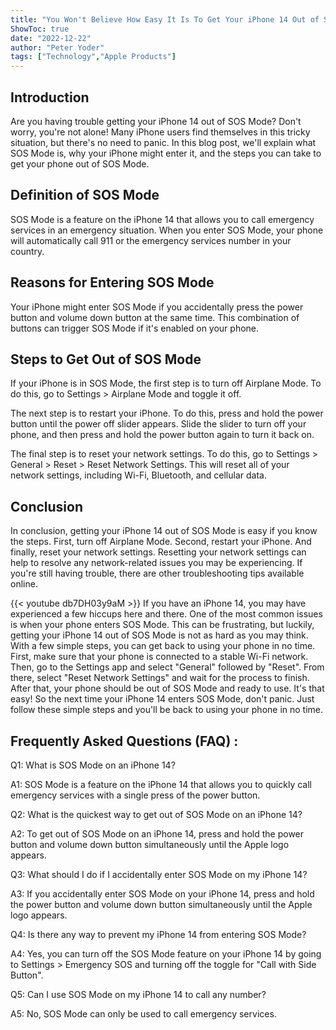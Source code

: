 ```yaml
---
title: "You Won't Believe How Easy It Is To Get Your iPhone 14 Out of SOS Mode!"
ShowToc: true 
date: "2022-12-22"
author: "Peter Yoder" 
tags: ["Technology","Apple Products"]
---
```

## Introduction
Are you having trouble getting your iPhone 14 out of SOS Mode? Don't worry, you're not alone! Many iPhone users find themselves in this tricky situation, but there's no need to panic. In this blog post, we'll explain what SOS Mode is, why your iPhone might enter it, and the steps you can take to get your phone out of SOS Mode. 

## Definition of SOS Mode
SOS Mode is a feature on the iPhone 14 that allows you to call emergency services in an emergency situation. When you enter SOS Mode, your phone will automatically call 911 or the emergency services number in your country. 

## Reasons for Entering SOS Mode
Your iPhone might enter SOS Mode if you accidentally press the power button and volume down button at the same time. This combination of buttons can trigger SOS Mode if it's enabled on your phone. 

## Steps to Get Out of SOS Mode
If your iPhone is in SOS Mode, the first step is to turn off Airplane Mode. To do this, go to Settings > Airplane Mode and toggle it off. 

The next step is to restart your iPhone. To do this, press and hold the power button until the power off slider appears. Slide the slider to turn off your phone, and then press and hold the power button again to turn it back on. 

The final step is to reset your network settings. To do this, go to Settings > General > Reset > Reset Network Settings. This will reset all of your network settings, including Wi-Fi, Bluetooth, and cellular data. 

## Conclusion
In conclusion, getting your iPhone 14 out of SOS Mode is easy if you know the steps. First, turn off Airplane Mode. Second, restart your iPhone. And finally, reset your network settings. Resetting your network settings can help to resolve any network-related issues you may be experiencing. If you're still having trouble, there are other troubleshooting tips available online.

{{< youtube db7DH03y9aM >}} 
If you have an iPhone 14, you may have experienced a few hiccups here and there. One of the most common issues is when your phone enters SOS Mode. This can be frustrating, but luckily, getting your iPhone 14 out of SOS Mode is not as hard as you may think. With a few simple steps, you can get back to using your phone in no time. First, make sure that your phone is connected to a stable Wi-Fi network. Then, go to the Settings app and select "General" followed by "Reset". From there, select "Reset Network Settings" and wait for the process to finish. After that, your phone should be out of SOS Mode and ready to use. It's that easy! So the next time your iPhone 14 enters SOS Mode, don't panic. Just follow these simple steps and you'll be back to using your phone in no time.

## Frequently Asked Questions (FAQ) :
Q1: What is SOS Mode on an iPhone 14?

A1: SOS Mode is a feature on the iPhone 14 that allows you to quickly call emergency services with a single press of the power button.

Q2: What is the quickest way to get out of SOS Mode on an iPhone 14?

A2: To get out of SOS Mode on an iPhone 14, press and hold the power button and volume down button simultaneously until the Apple logo appears.

Q3: What should I do if I accidentally enter SOS Mode on my iPhone 14?

A3: If you accidentally enter SOS Mode on your iPhone 14, press and hold the power button and volume down button simultaneously until the Apple logo appears.

Q4: Is there any way to prevent my iPhone 14 from entering SOS Mode?

A4: Yes, you can turn off the SOS Mode feature on your iPhone 14 by going to Settings > Emergency SOS and turning off the toggle for "Call with Side Button".

Q5: Can I use SOS Mode on my iPhone 14 to call any number?

A5: No, SOS Mode can only be used to call emergency services.



